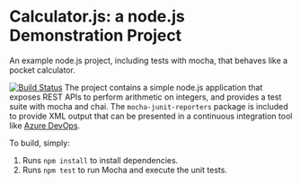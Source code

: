 Calculator.js: a node.js Demonstration Project
==============================================
An example node.js project, including tests with mocha, that behaves like
a pocket calculator.

[![Build Status](https://dev.azure.com/k201891/Integrating%20External%20Source%20Control%20with%20Azure%20Pipelines/_apis/build/status%2Falikhan002.calculator?branchName=master)](https://dev.azure.com/k201891/Integrating%20External%20Source%20Control%20with%20Azure%20Pipelines/_build/latest?definitionId=2&branchName=master)
The project contains a simple node.js application that exposes REST APIs
to perform arithmetic on integers, and provides a test suite with mocha
and chai.  The `mocha-junit-reporters` package is included to provide XML
output that can be presented in a continuous integration tool like
[Azure DevOps](https://azure.com/devops).

To build, simply:

1. Runs `npm install` to install dependencies.
2. Runs `npm test` to run Mocha and execute the unit tests.

